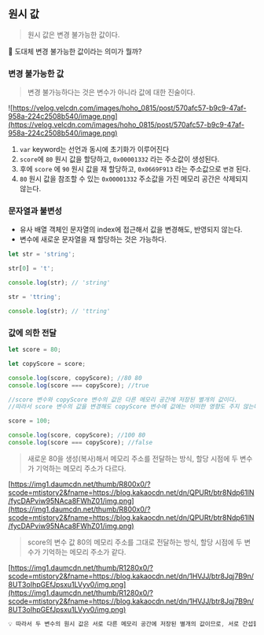 ## 원시 값


> 원시 값은 변경 불가능한 값이다.
>

🧐 도대체 변경 불가능한 값이라는 의미가 뭘까?

### 변경 불가능한 값

> 변경 불가능하다는 것은 변수가 아니라 값에 대한 진술이다.
>

![https://velog.velcdn.com/images/hoho_0815/post/570afc57-b9c9-47af-958a-224c2508b540/image.png](https://velog.velcdn.com/images/hoho_0815/post/570afc57-b9c9-47af-958a-224c2508b540/image.png)

1. `var` keyword는 선언과 동시에 초기화가 이루어진다
2. `score`에 `80` 원시 값을 할당하고, `0x00001332` 라는 주소값이 생성된다.
3. 후에 `score` 에 `90` 원시 값을 재 할당하고, `0x0669F913` 라는 주소값으로 `변경` 된다.
4. `80` 원시 값을 참조할 수 있는 `0x00001332` 주소값을 가진 메모리 공간은 삭제되지 않는다.

### 문자열과 불변성

- 유사 배열 객체인 문자열의 index에 접근해서 값을 변경해도, 반영되지 않는다.
- 변수에 새로운 문자열을 재 할당하는 것은 가능하다.

```jsx
let str = 'string';

str[0] = 't';

console.log(str); // 'string'

str = 'ttring';

console.log(str); // 'ttring'
```

### 값에 의한 전달

```jsx
let score = 80;

let copyScore = score;

console.log(score, copyScore); //80 80
console.log(score === copyScore); //true

//score 변수와 copyScore 변수의 값은 다른 메모리 공간에 저장된 별개의 값이다.
//따라서 score 변수의 값을 변경해도 copyScore 변수에 값에는 어떠한 영향도 주지 않는다.

score = 100;

console.log(score, copyScore); //100 80
console.log(score === copyScore); //false
```

> 새로운 80을 생성(복사)해서 메모리 주소를 전달하는 방식, 할당 시점에 두 변수가 기억하는 메모리 주소가 다르다.
>

[https://img1.daumcdn.net/thumb/R800x0/?scode=mtistory2&fname=https://blog.kakaocdn.net/dn/QPURt/btr8Ndp61lN/fycDAPviw95NAca8FWhZ01/img.png](https://img1.daumcdn.net/thumb/R800x0/?scode=mtistory2&fname=https://blog.kakaocdn.net/dn/QPURt/btr8Ndp61lN/fycDAPviw95NAca8FWhZ01/img.png)

> score의 변수 값 80의 메모리 주소를 그대로 전달하는 방식, 할당 시점에 두 변수가 기억하는 메모리 주소가 같다.
>

[https://img1.daumcdn.net/thumb/R1280x0/?scode=mtistory2&fname=https://blog.kakaocdn.net/dn/1HVJJ/btr8Jqj7B9n/8UT3oIhpGEfJpsxu1LVyv0/img.png](https://img1.daumcdn.net/thumb/R1280x0/?scode=mtistory2&fname=https://blog.kakaocdn.net/dn/1HVJJ/btr8Jqj7B9n/8UT3oIhpGEfJpsxu1LVyv0/img.png)

```jsx
💡 따라서 두 변수의 원시 값은 서로 다른 메모리 공간에 저장된 별개의 값이므로, 서로 간섭할 수 없다
```